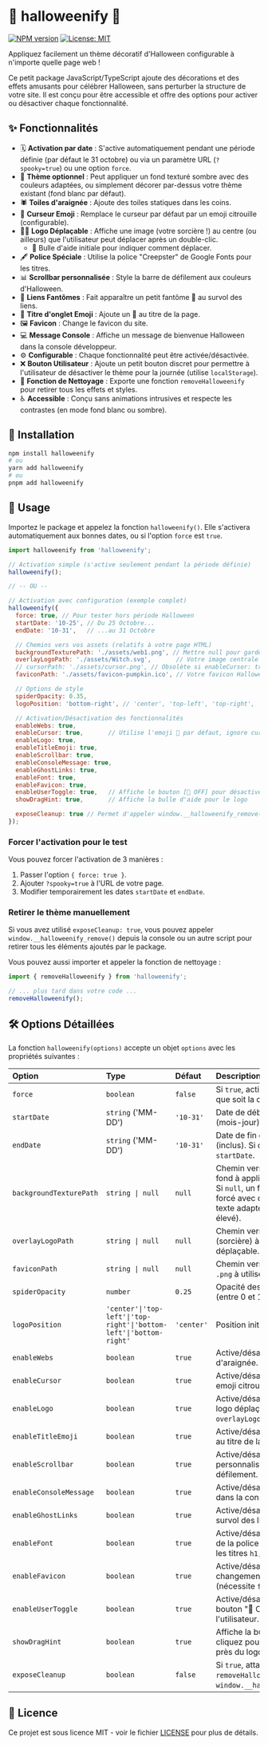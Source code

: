 # 🎃 halloweenify 👻

[![NPM version](https://img.shields.io/npm/v/halloweenify.svg)](https://www.npmjs.com/package/halloweenify) [![License: MIT](https://img.shields.io/badge/License-MIT-yellow.svg)](https://opensource.org/licenses/MIT)

Appliquez facilement un thème décoratif d'Halloween configurable à n'importe quelle page web !

Ce petit package JavaScript/TypeScript ajoute des décorations et des effets amusants pour célébrer Halloween, sans perturber la structure de votre site. Il est conçu pour être accessible et offre des options pour activer ou désactiver chaque fonctionnalité.

## ✨ Fonctionnalités

* 🗓️ **Activation par date** : S'active automatiquement pendant une période définie (par défaut le 31 octobre) ou via un paramètre URL (`?spooky=true`) ou une option `force`.
* 🎨 **Thème optionnel** : Peut appliquer un fond texturé sombre avec des couleurs adaptées, ou simplement décorer par-dessus votre thème existant (fond blanc par défaut).
* 🕷️ **Toiles d'araignée** : Ajoute des toiles statiques dans les coins.
* 🎃 **Curseur Emoji** : Remplace le curseur par défaut par un emoji citrouille (configurable).
* 🧙‍♀️ **Logo Déplaçable** : Affiche une image (votre sorcière !) au centre (ou ailleurs) que l'utilisateur peut déplacer après un double-clic.
    * 💬 Bulle d'aide initiale pour indiquer comment déplacer.
* 🖋️ **Police Spéciale** : Utilise la police "Creepster" de Google Fonts pour les titres.
* 📊 **Scrollbar personnalisée** : Style la barre de défilement aux couleurs d'Halloween.
* 🔗 **Liens Fantômes** : Fait apparaître un petit fantôme 👻 au survol des liens.
* 📄 **Titre d'onglet Emoji** : Ajoute un 🎃 au titre de la page.
* 🖼️ **Favicon** : Change le favicon du site.
* 💻 **Message Console** : Affiche un message de bienvenue Halloween dans la console développeur.
* ⚙️ **Configurable** : Chaque fonctionnalité peut être activée/désactivée.
* ❌ **Bouton Utilisateur** : Ajoute un petit bouton discret pour permettre à l'utilisateur de désactiver le thème pour la journée (utilise `localStorage`).
* 🧹 **Fonction de Nettoyage** : Exporte une fonction `removeHalloweenify` pour retirer tous les effets et styles.
* ♿ **Accessible** : Conçu sans animations intrusives et respecte les contrastes (en mode fond blanc ou sombre).

## 🚀 Installation

```bash
npm install halloweenify
# ou
yarn add halloweenify
# ou
pnpm add halloweenify
```

## 🔧 Usage

Importez le package et appelez la fonction `halloweenify()`. Elle s'activera automatiquement aux bonnes dates, ou si l'option `force` est `true`.

```javascript
import halloweenify from 'halloweenify';

// Activation simple (s'active seulement pendant la période définie)
halloweenify();

// -- OU --

// Activation avec configuration (exemple complet)
halloweenify({
  force: true, // Pour tester hors période Halloween
  startDate: '10-25', // Du 25 Octobre...
  endDate: '10-31',   // ...au 31 Octobre

  // Chemins vers vos assets (relatifs à votre page HTML)
  backgroundTexturePath: './assets/web1.png', // Mettre null pour garder le fond blanc
  overlayLogoPath: './assets/Witch.svg',       // Votre image centrale
  // cursorPath: './assets/cursor.png', // Obsolète si enableCursor: true (emoji)
  faviconPath: './assets/favicon-pumpkin.ico', // Votre favicon Halloween

  // Options de style
  spiderOpacity: 0.35,
  logoPosition: 'bottom-right', // 'center', 'top-left', 'top-right', 'bottom-left', 'bottom-right'

  // Activation/Désactivation des fonctionnalités
  enableWebs: true,
  enableCursor: true,       // Utilise l'emoji 🎃 par défaut, ignore cursorPath
  enableLogo: true,
  enableTitleEmoji: true,
  enableScrollbar: true,
  enableConsoleMessage: true,
  enableGhostLinks: true,
  enableFont: true,
  enableFavicon: true,
  enableUserToggle: true,   // Affiche le bouton [👻 OFF] pour désactiver
  showDragHint: true,       // Affiche la bulle d'aide pour le logo

  exposeCleanup: true // Permet d'appeler window.__halloweenify_remove()
});
```

### Forcer l'activation pour le test

Vous pouvez forcer l'activation de 3 manières :

1.  Passer l'option `{ force: true }`.
2.  Ajouter `?spooky=true` à l'URL de votre page.
3.  Modifier temporairement les dates `startDate` et `endDate`.

### Retirer le thème manuellement

Si vous avez utilisé `exposeCleanup: true`, vous pouvez appeler `window.__halloweenify_remove()` depuis la console ou un autre script pour retirer tous les éléments ajoutés par le package.

Vous pouvez aussi importer et appeler la fonction de nettoyage :

```javascript
import { removeHalloweenify } from 'halloweenify';

// ... plus tard dans votre code ...
removeHalloweenify();
```

## 🛠️ Options Détaillées

La fonction `halloweenify(options)` accepte un objet `options` avec les propriétés suivantes :

| Option                  | Type                                                       | Défaut          | Description                                                                                                                               |
| :---------------------- | :--------------------------------------------------------- | :-------------- | :---------------------------------------------------------------------------------------------------------------------------------------- |
| `force`                 | `boolean`                                                  | `false`         | Si `true`, active le thème quelle que soit la date.                                                                                         |
| `startDate`             | `string` ('MM-DD')                                         | `'10-31'`       | Date de début d'activation (mois-jour).                                                                                                     |
| `endDate`               | `string` ('MM-DD')                                         | `'10-31'`       | Date de fin d'activation (inclus). Si omis, utilise `startDate`.                                                                           |
| `backgroundTexturePath` | `string \| null`                                           | `null`          | Chemin vers une image de fond à appliquer en mosaïque. Si `null`, un fond blanc est forcé avec des couleurs de texte adaptées (contraste élevé). |
| `overlayLogoPath`       | `string \| null`                                           | `null`          | Chemin vers l'image du logo (sorcière) à afficher et rendre déplaçable.                                                                     |
| `faviconPath`           | `string \| null`                                           | `null`          | Chemin vers le fichier `.ico` ou `.png` à utiliser comme favicon.                                                                         |
| `spiderOpacity`         | `number`                                                   | `0.25`          | Opacité des toiles d'araignée (entre 0 et 1).                                                                                             |
| `logoPosition`          | `'center'\|'top-left'\|'top-right'\|'bottom-left'\|'bottom-right'` | `'center'`      | Position initiale du logo.                                                                                                                |
| `enableWebs`            | `boolean`                                                  | `true`          | Active/désactive les toiles d'araignée.                                                                                                     |
| `enableCursor`          | `boolean`                                                  | `true`          | Active/désactive le curseur emoji citrouille.                                                                                             |
| `enableLogo`            | `boolean`                                                  | `true`          | Active/désactive l'affichage du logo déplaçable (nécessite `overlayLogoPath`).                                                          |
| `enableTitleEmoji`      | `boolean`                                                  | `true`          | Active/désactive l'ajout de 🎃 au titre de la page.                                                                                       |
| `enableScrollbar`       | `boolean`                                                  | `true`          | Active/désactive la personnalisation de la barre de défilement.                                                                           |
| `enableConsoleMessage`  | `boolean`                                                  | `true`          | Active/désactive le message dans la console développeur.                                                                                    |
| `enableGhostLinks`      | `boolean`                                                  | `true`          | Active/désactive l'emoji 👻 au survol des liens.                                                                                          |
| `enableFont`            | `boolean`                                                  | `true`          | Active/désactive l'utilisation de la police "Creepster" pour les titres `h1, h2, h3`.                                                     |
| `enableFavicon`         | `boolean`                                                  | `true`          | Active/désactive le changement de favicon (nécessite `faviconPath`).                                                                        |
| `enableUserToggle`      | `boolean`                                                  | `true`          | Active/désactive l'affichage du bouton "👻 OFF" pour l'utilisateur.                                                                      |
| `showDragHint`          | `boolean`                                                  | `true`          | Affiche la bulle "Double-cliquez pour me déplacer !" près du logo au début.                                                              |
| `exposeCleanup`         | `boolean`                                                  | `false`         | Si `true`, attache la fonction `removeHalloweenify` à `window.__halloweenify_remove`.                                                   |

## 📜 Licence

Ce projet est sous licence MIT - voir le fichier [LICENSE](LICENSE) pour plus de détails.